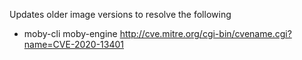 Updates older image versions to resolve the following

-   moby-cli moby-engine
    http://cve.mitre.org/cgi-bin/cvename.cgi?name=CVE-2020-13401
